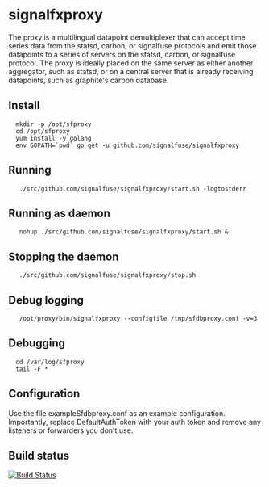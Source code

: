 signalfxproxy
=============

The proxy is a multilingual datapoint demultiplexer that can accept time
series data from the statsd, carbon, or signalfuse protocols and emit
those datapoints to a series of servers on the statsd, carbon, or
signalfuse protocol.  The proxy is ideally placed on the same server as
either another aggregator, such as statsd, or on a central server that
is already receiving datapoints, such as graphite's carbon database.

Install
-------

```
  mkdir -p /opt/sfproxy
  cd /opt/sfproxy
  yum install -y golang
  env GOPATH=`pwd` go get -u github.com/signalfuse/signalfxproxy
 ```

Running
-------

```
   ./src/github.com/signalfuse/signalfxproxy/start.sh -logtostderr
 ```

Running as daemon
-----------------

```
   nohup ./src/github.com/signalfuse/signalfxproxy/start.sh &
 ```

Stopping the daemon
-------------------

```
   ./src/github.com/signalfuse/signalfxproxy/stop.sh
 ```

Debug logging
-------------

```
   /opt/proxy/bin/signalfxproxy --configfile /tmp/sfdbproxy.conf -v=3
 ```

Debugging
---------

```
  cd /var/log/sfproxy
  tail -F *
```

Configuration
-------------

Use the file exampleSfdbproxy.conf as an example configuration.  Importantly,
replace DefaultAuthToken with your auth token and remove any listeners or
forwarders you don't use.

Build status
------------

[![Build Status](https://travis-ci.org/signalfuse/signalfxproxy.svg?branch=master)](https://travis-ci.org/signalfuse/signalfxproxy)
